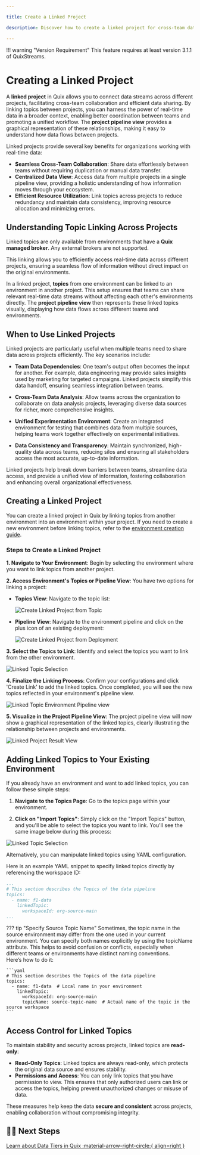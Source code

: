 ```yaml
---

title: Create a Linked Project

description: Discover how to create a linked project for cross-team data sharing and collaboration.

---
```


!!! warning "Version Requirement"
    This feature requires at least version 3.1.1 of QuixStreams.

# Creating a Linked Project

A **linked project** in Quix allows you to connect data streams across different projects, facilitating cross-team collaboration and efficient data sharing. By linking topics between projects, you can harness the power of real-time data in a broader context, enabling better coordination between teams and promoting a unified workflow. The **project pipeline view** provides a graphical representation of these relationships, making it easy to understand how data flows between projects.

Linked projects provide several key benefits for organizations working with real-time data:

- **Seamless Cross-Team Collaboration**: Share data effortlessly between teams without requiring duplication or manual data transfer.
- **Centralized Data View**: Access data from multiple projects in a single pipeline view, providing a holistic understanding of how information moves through your ecosystem.
- **Efficient Resource Utilization**: Link topics across projects to reduce redundancy and maintain data consistency, improving resource allocation and minimizing errors.

## Understanding Topic Linking Across Projects

Linked topics are only available from environments that have a **Quix managed broker**. Any external brokers are not supported.

This linking allows you to efficiently access real-time data across different projects, ensuring a seamless flow of information without direct impact on the original environments.

In a linked project, **topics** from one environment can be linked to an environment in another project. This setup ensures that teams can share relevant real-time data streams without affecting each other's environments directly. The **project pipeline view** then represents these linked topics visually, displaying how data flows across different teams and environments.

## When to Use Linked Projects

Linked projects are particularly useful when multiple teams need to share data across projects efficiently. The key scenarios include:

- **Team Data Dependencies**: One team's output often becomes the input for another. For example, data engineering may provide sales insights used by marketing for targeted campaigns. Linked projects simplify this data handoff, ensuring seamless integration between teams.

- **Cross-Team Data Analysis**: Allow teams across the organization to collaborate on data analysis projects, leveraging diverse data sources for richer, more comprehensive insights.

- **Unified Experimentation Environment**: Create an integrated environment for testing that combines data from multiple sources, helping teams work together effectively on experimental initiatives.

- **Data Consistency and Transparency**: Maintain synchronized, high-quality data across teams, reducing silos and ensuring all stakeholders access the most accurate, up-to-date information.

Linked projects help break down barriers between teams, streamline data access, and provide a unified view of information, fostering collaboration and enhancing overall organizational effectiveness.

## Creating a Linked Project

You can create a linked project in Quix by linking topics from another environment into an environment within your project. If you need to create a new environment before linking topics, refer to the [environment creation guide](./create-environment.md).

### Steps to Create a Linked Project

**1. Navigate to Your Environment**: Begin by selecting the environment where you want to link topics from another project.

**2. Access Environment's Topics or Pipeline View**: You have two options for linking a project:

- **Topics View**: Navigate to the topic list:

  ![Create Linked Project from Topic](../images/create-linked-project/create-from-topic.png)

- **Pipeline View**: Navigate to the environment pipeline and click on the plus icon of an existing deployment:

  ![Create Linked Project from Deployment](../images/create-linked-project/create-from-deployment.png)

**3. Select the Topics to Link**: Identify and select the topics you want to link from the other environment.

  ![Linked Topic Selection](../images/create-linked-project/select-topic-to-link.png)

**4. Finalize the Linking Process**: Confirm your configurations and click 'Create Link' to add the linked topics. Once completed, you will see the new topics reflected in your environment's pipeline view.

  ![Linked Topic Environment Pipeline view](../images/create-linked-project/linked-topic-pipeline-view.png)

**5. Visualize in the Project Pipeline View**: The project pipeline view will now show a graphical representation of the linked topics, clearly illustrating the relationship between projects and environments.

  ![Linked Project Result View](../images/create-linked-project/linked-project-pipeline.png)

## Adding Linked Topics to Your Existing Environment

If you already have an environment and want to add linked topics, you can follow these simple steps:

1. **Navigate to the Topics Page**: Go to the topics page within your environment.

2. **Click on "Import Topics"**: Simply click on the "Import Topics" button, and you'll be able to select the topics you want to link. You'll see the same image below during this process:

  ![Linked Topic Selection](../images/create-linked-project/select-topic-to-link.png)

Alternatively, you can manipulate linked topics using YAML configuration.

Here is an example YAML snippet to specify linked topics directly by referencing the workspace ID:

```yaml
...
# This section describes the Topics of the data pipeline
topics:
  - name: f1-data
    linkedTopic:
      workspaceId: org-source-main
...
```

??? tip "Specify Source Topic Name" 
    Sometimes, the topic name in the source environment may differ from the one used in your current environment. You can specify both names explicitly by using the topicName attribute.
    This helps to avoid confusion or conflicts, especially when different teams or environments have distinct naming conventions.    
    Here’s how to do it:

    ```yaml
    # This section describes the Topics of the data pipeline
    topics:
      - name: f1-data  # Local name in your environment
        linkedTopic:
          workspaceId: org-source-main
          topicName: source-topic-name  # Actual name of the topic in the source workspace
    ```

## Access Control for Linked Topics

To maintain stability and security across projects, linked topics are **read-only**:

- **Read-Only Topics**: Linked topics are always read-only, which protects the original data source and ensures stability.
- **Permissions and Access**: You can only link topics that you have permission to view. This ensures that only authorized users can link or access the topics, helping prevent unauthorized changes or misuse of data.

These measures help keep the data **secure and consistent** across projects, enabling collaboration without compromising integrity.

## 🏃‍♀️ Next Steps

[Learn about Data Tiers in Quix :material-arrow-right-circle:{ align=right }](./data-tiers.md)

